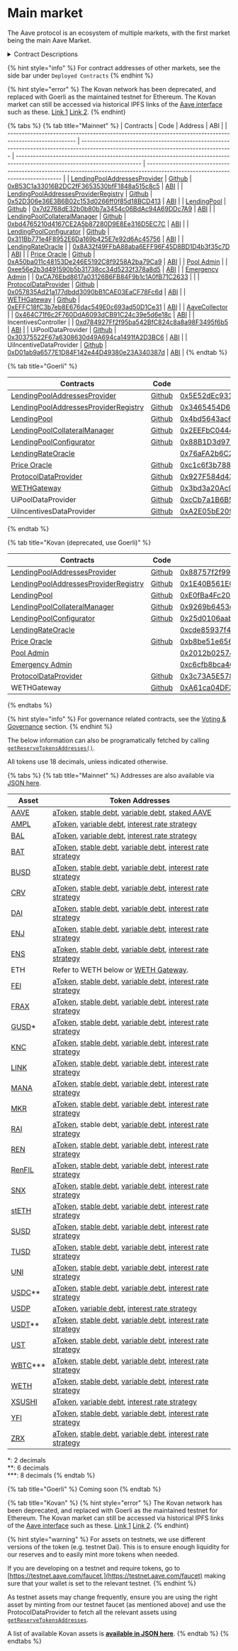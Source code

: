 # Main market

The Aave protocol is an ecosystem of multiple markets, with the first market being the main Aave Market.

<details>

<summary>Contract Descriptions</summary>

* LendingPool: Handles core protocol functionality (supply, borrow, withdraw, repay, flashloan, liquidationCall)

<!---->

* LendingPoolAddressesProvider : Registry of addresses which comprise the pool logic

<!---->

* AaveOracle: Registry of price feeds for each Aave reserve asset (Chainlink oracles in production)

<!---->

* WETHGateway: Intermediary contract for wrapping/unwrapping network base assets (ETH, MATIC, AVAX, etc.) and performing pool actions (deposit, borrow, repay, withdraw)

<!---->

* ProtocolDataProvider: View contract to fetch data on specific Aave reserve or user account&#x20;

<!---->

* UiPoolDataProvider: View contract to fetch arrays of all Aave reserves and all positions for a specified user

<!---->

* UiIncentiveDataProvider: View contract to fetch arrays of all incentive emissions on Aave reserves and claimable incentives for specific user

</details>

{% hint style="info" %}
For contract addresses of other markets, see the side bar under `Deployed Contracts`
{% endhint %}

{% hint style="error" %}
The Kovan network has been deprecated, and replaced with Goerli as the maintained testnet for Ethereum. The Kovan market can still be accessed via historical IPFS links of the <a href="https://github.com/aave/interface/releases/" target="_blank">Aave interface</a> such as these. <a href="https://bafybeibtdtncksffohn4kms7uwbdiolwmhy74fy2gj4vz3tfvb66sqn3jy.ipfs.dweb.link" target="_blank">Link 1</a> <a href="https://bafybeig6eh3afu4wc2ks4aw63u3vio6ncfoe2ic4wkpqq6xjla2pxo6axi.ipfs.dweb.link" target="_blank">Link 2</a>.
{% endhint}

{% tabs %}
{% tab title="Mainnet" %}
| Contracts                                                                                              | Code                                                                                                                                | Address                                                                                                                    | ABI                                                                                                                            |
| ------------------------------------------------------------------------------------------------------ | ----------------------------------------------------------------------------------------------------------------------------------- | -------------------------------------------------------------------------------------------------------------------------- | ------------------------------------------------------------------------------------------------------------------------------ |
| [LendingPoolAddressesProvider](../the-core-protocol/addresses-provider/)                               | [Github](https://github.com/aave/protocol-v2/blob/1.0/contracts/protocol/configuration/LendingPoolAddressesProvider.sol)            | [0xB53C1a33016B2DC2fF3653530bfF1848a515c8c5](https://etherscan.io/address/0xb53c1a33016b2dc2ff3653530bff1848a515c8c5#code) | [ABI](http://api.etherscan.io/api?module=contract&action=getabi&address=0xb53c1a33016b2dc2ff3653530bff1848a515c8c5&format=raw) |
| [LendingPoolAddressesProviderRegistry](../the-core-protocol/addresses-provider-registry/)              | [Github](https://github.com/aave/protocol-v2/blob/1.0/contracts/protocol/configuration/LendingPoolAddressesProviderRegistry.sol)    | [0x52D306e36E3B6B02c153d0266ff0f85d18BCD413](https://etherscan.io/address/0x52D306e36E3B6B02c153d0266ff0f85d18BCD413#code) | [ABI](http://api.etherscan.io/api?module=contract&action=getabi&address=0x52D306e36E3B6B02c153d0266ff0f85d18BCD413&format=raw) |
| [LendingPool](../the-core-protocol/lendingpool/)                                                       | [Github](https://github.com/aave/protocol-v2/blob/1.0/contracts/protocol/lendingpool/LendingPool.sol)                               | [0x7d2768dE32b0b80b7a3454c06BdAc94A69DDc7A9](https://etherscan.io/address/0x7d2768de32b0b80b7a3454c06bdac94a69ddc7a9#code) | [ABI](http://api.etherscan.io/api?module=contract&action=getabi&address=0xc6845a5c768bf8d7681249f8927877efda425baf&format=raw) |
| [LendingPoolCollateralManager](../the-core-protocol/protocol-overview.md#lendingpoolcollateralmanager) | [Github](https://github.com/aave/protocol-v2/blob/1.0/contracts/protocol/lendingpool/LendingPoolCollateralManager.sol)              | [0xbd4765210d4167CE2A5b87280D9E8Ee316D5EC7C](https://etherscan.io/address/0xbd4765210d4167ce2a5b87280d9e8ee316d5ec7c#code) | [ABI](http://api.etherscan.io/api?module=contract&action=getabi&address=0xbd4765210d4167ce2a5b87280d9e8ee316d5ec7c&format=raw) |
| [LendingPoolConfigurator](../the-core-protocol/protocol-overview.md#lending-pool-configurator)         | [Github](https://github.com/aave/protocol-v2/blob/1.0/contracts/protocol/lendingpool/LendingPoolConfigurator.sol)                   | [0x311Bb771e4F8952E6Da169b425E7e92d6Ac45756](https://etherscan.io/address/0x311bb771e4f8952e6da169b425e7e92d6ac45756#code) | [ABI](http://api.etherscan.io/api?module=contract&action=getabi&address=0x3a95ee42f080ff7289c8b4a14eb483a8644d7521&format=raw) |
| [LendingRateOracle](../the-core-protocol/protocol-overview.md#interest-rate-strategy)                  |                                                                                                                                     | [0x8A32f49FFbA88aba6EFF96F45D8BD1D4b3f35c7D](https://etherscan.io/address/0x8a32f49ffba88aba6eff96f45d8bd1d4b3f35c7d#code) | [ABI](http://api.etherscan.io/api?module=contract&action=getabi&address=0x8a32f49ffba88aba6eff96f45d8bd1d4b3f35c7d&format=raw) |
| [Price Oracle](../the-core-protocol/price-oracle/)                                                     | [Github](https://github.com/aave/protocol-v2/blob/1.0/contracts/misc/AaveOracle.sol)                                                | [0xA50ba011c48153De246E5192C8f9258A2ba79Ca9](https://etherscan.io/address/0xa50ba011c48153de246e5192c8f9258a2ba79ca9#code) | [ABI](http://api.etherscan.io/api?module=contract&action=getabi&address=0xa50ba011c48153de246e5192c8f9258a2ba79ca9&format=raw) |
| [Pool Admin](../the-core-protocol/addresses-provider/#getpooladmin)                                    |                                                                                                                                     | [0xee56e2b3d491590b5b31738cc34d5232f378a8d5](https://etherscan.io/address/0xee56e2b3d491590b5b31738cc34d5232f378a8d5#code) | [ABI](http://api.etherscan.io/api?module=contract&action=getabi&address=0xee56e2b3d491590b5b31738cc34d5232f378a8d5&format=raw) |
| [Emergency Admin](../the-core-protocol/addresses-provider/#getpoolemergencyadmin)                      |                                                                                                                                     | [0xCA76Ebd8617a03126B6FB84F9b1c1A0fB71C2633](https://etherscan.io/address/0xca76ebd8617a03126b6fb84f9b1c1a0fb71c2633#code) |                                                                                                                                |
| [ProtocolDataProvider](../the-core-protocol/protocol-data-provider/)                                   | [Github](https://github.com/aave/protocol-v2/blob/1.0/contracts/misc/AaveProtocolDataProvider.sol)                                  | [0x057835Ad21a177dbdd3090bB1CAE03EaCF78Fc6d](https://etherscan.io/address/0x057835Ad21a177dbdd3090bB1CAE03EaCF78Fc6d#code) | [ABI](http://api.etherscan.io/api?module=contract&action=getabi&address=0x057835Ad21a177dbdd3090bB1CAE03EaCF78Fc6d&format=raw) |
| [WETHGateway](../the-core-protocol/weth-gateway.md)                                                    | [Github](https://github.com/aave/protocol-v2/blob/1.0/contracts/misc/WETHGateway.sol)                                               | [0xEFFC18fC3b7eb8E676dac549E0c693ad50D1Ce31](https://etherscan.io/address/0xEFFC18fC3b7eb8E676dac549E0c693ad50D1Ce31#code) | [ABI](http://api.etherscan.io/api?module=contract&action=getabi&address=0xEFFC18fC3b7eb8E676dac549E0c693ad50D1Ce31&format=raw) |
| [AaveCollector](https://docs.aave.com/risk/asset-risk/risk-parameters#reserve-factor)                  |                                                                                                                                     | [0x464C71f6c2F760DdA6093dCB91C24c39e5d6e18c](https://etherscan.io/address/0x464c71f6c2f760dda6093dcb91c24c39e5d6e18c#code) | [ABI](http://api.etherscan.io/api?module=contract&action=getabi&address=0x1aa435ed226014407fa6b889e9d06c02b1a12af3&format=raw) |
| IncentivesController                                                                                   |                                                                                                                                     | [0xd784927Ff2f95ba542BfC824c8a8a98F3495f6b5](https://etherscan.io/address/0xd784927Ff2f95ba542BfC824c8a8a98F3495f6b5#code) | [ABI](http://api.etherscan.io/api?module=contract&action=getabi&address=0xd9ed413bcf58c266f95fe6ba63b13cf79299ce31&format=raw) |
| UiPoolDataProvider                                                                                     | [Github](https://github.com/aave/protocol-v2/blob/master/contracts/misc/UiPoolDataProviderV2V3.sol)                                        | [0x30375522F67a6308630d49A694ca1491fA2D3BC6](https://etherscan.io/address/0x30375522F67a6308630d49A694ca1491fA2D3BC6#code) | [ABI](http://api.etherscan.io/api?module=contract&action=getabi&address=0x30375522F67a6308630d49A694ca1491fA2D3BC6&format=raw) |
| UiIncentiveDataProvider                                                                                | [Github](https://github.com/aave/protocol-v2/blob/master/contracts/misc/UiIncentiveDataProviderV2V3.sol)                                        | [0xD01ab9a6577E1D84F142e44D49380e23A340387d](https://etherscan.io/address/0xD01ab9a6577E1D84F142e44D49380e23A340387d#code) | [ABI](https://goerli.etherscan.io/address/0xA2E05bE2090b3658A264bdf1C39387f5Dba367Ec#code) |
{% endtab %}

{% tab title="Goerli" %}

| Contracts                                                                                              | Code                                                                                                                             | Address                                                                                                                           |
| ------------------------------------------------------------------------------------------------------ | -------------------------------------------------------------------------------------------------------------------------------- | --------------------------------------------------------------------------------------------------------------------------------- |
| [LendingPoolAddressesProvider](../the-core-protocol/addresses-provider/)                               | [Github](https://github.com/aave/protocol-v2/tree/main/contracts/protocol/configuration/LendingPoolAddressesProvider.sol)         | [0x5E52dEc931FFb32f609681B8438A51c675cc232d](https://goerli.etherscan.io/address/0x5E52dEc931FFb32f609681B8438A51c675cc232d#code) |
| [LendingPoolAddressesProviderRegistry](../the-core-protocol/addresses-provider-registry/)              | [Github](https://github.com/aave/protocol-v2/tree/main/contracts/protocol/configuration/LendingPoolAddressesProviderRegistry.sol) | [0x3465454D658019f8A0eABD3bC61d2d1Dd3a0735F](https://goerli.etherscan.io/address/0x3465454D658019f8A0eABD3bC61d2d1Dd3a0735F#code) |
| [LendingPool](../the-core-protocol/lendingpool/)                                                       | [Github](https://github.com/aave/protocol-v2/tree/main/contracts/protocol/lendingpool/LendingPool.sol)                            | [0x4bd5643ac6f66a5237E18bfA7d47cF22f1c9F210](https://goerli.etherscan.io/address/0x4bd5643ac6f66a5237E18bfA7d47cF22f1c9F210#code) |
| [LendingPoolCollateralManager](../the-core-protocol/protocol-overview.md#lendingpoolcollateralmanager) | [Github](https://github.com/aave/protocol-v2/tree/main/contracts/protocol/lendingpool/LendingPoolCollateralManager.sol)           | [0x2EEFbC0444D9529571c1803fa32D105BC7F4371b](https://goerli.etherscan.io/address/0x2EEFbC0444D9529571c1803fa32D105BC7F4371b#code) | 
| [LendingPoolConfigurator](../the-core-protocol/protocol-overview.md#lending-pool-configurator)         | [Github](https://github.com/aave/protocol-v2/tree/main/contracts/protocol/lendingpool/LendingPoolConfigurator.sol)                | [0x88B1D3d97656De3Ec44FEDDfa109AF7fb8C2837D](https://goerli.etherscan.io/address/0x88B1D3d97656De3Ec44FEDDfa109AF7fb8C2837D#code) | 
| [LendingRateOracle](../the-core-protocol/protocol-overview.md#interest-rate-strategy)                  |                                                                                                                                  | [0x76aFA2b6C29E1B277A3BB1CD320b2756c1674c91](https://goerli.etherscan.io/address/0x76aFA2b6C29E1B277A3BB1CD320b2756c1674c91#code) | 
| [Price Oracle](../the-core-protocol/price-oracle/)                                                     | [Github](https://github.com/aave/protocol-v2/tree/main/contracts/misc/AaveOracle.sol)                                             | [0xc1c6f3b788FE7F4bB896a2Fad65F5a8c0Ad509C9](https://goerli.etherscan.io/address/0xc1c6f3b788FE7F4bB896a2Fad65F5a8c0Ad509C9#code) | 
| [ProtocolDataProvider](../the-core-protocol/protocol-data-provider/)                                   | [Github](https://github.com/aave/protocol-v2/tree/main/contracts/misc/AaveProtocolDataProvider.sol)                               | [0x927F584d4321C1dCcBf5e2902368124b02419a1E](https://goerli.etherscan.io/address/0x927F584d4321C1dCcBf5e2902368124b02419a1E#code) | 
| [WETHGateway](../the-core-protocol/weth-gateway.md)                                                    | [Github](https://github.com/aave/protocol-v2/tree/main/contracts/misc/WETHGateway.sol)                                            | [0x3bd3a20Ac9Ff1dda1D99C0dFCE6D65C4960B3627](https://goerli.etherscan.io/address/0x3bd3a20Ac9Ff1dda1D99C0dFCE6D65C4960B3627#code) |
| UiPoolDataProvider                                                                                     | [Github](https://github.com/aave/protocol-v2/blob/master/contracts/misc/UiPoolDataProviderV2V3.sol)                                     | [0xcCb7a1B6B5D72c4AA633B114537cD20612fDccbB](https://goerli.etherscan.io/address/0xcCb7a1B6B5D72c4AA633B114537cD20612fDccbB#code) |
| UiIncentivesDataProvider                                                                               | [Github](https://github.com/aave/protocol-v2/blob/master/contracts/misc/UiIncentiveDataProviderV2V3.sol)                                 | [0xA2E05bE2090b3658A264bdf1C39387f5Dba367Ec](https://goerli.etherscan.io/address/0xA2E05bE2090b3658A264bdf1C39387f5Dba367Ec#code) |
{% endtab %}

{% tab title="Kovan (deprecated, use Goerli)" %}


| Contracts                                                                                              | Code                                                                                                                             | Address                                                                                                                                  |
| ------------------------------------------------------------------------------------------------------ | -------------------------------------------------------------------------------------------------------------------------------- | ---------------------------------------------------------------------------------------------------------------------------------------- |
| [LendingPoolAddressesProvider](../the-core-protocol/addresses-provider/)                               | [Github](https://github.com/aave/protocol-v2/blob/1.0/contracts/protocol/configuration/LendingPoolAddressesProvider.sol)         | [0x88757f2f99175387ab4c6a4b3067c77a695b0349](https://kovan.etherscan.io/address/0x88757f2f99175387ab4c6a4b3067c77a695b0349#readContract) |
| [LendingPoolAddressesProviderRegistry](../the-core-protocol/addresses-provider-registry/)              | [Github](https://github.com/aave/protocol-v2/blob/1.0/contracts/protocol/configuration/LendingPoolAddressesProviderRegistry.sol) | [0x1E40B561EC587036f9789aF83236f057D1ed2A90](https://kovan.etherscan.io/address/0x1E40B561EC587036f9789aF83236f057D1ed2A90#readContract) |
| [LendingPool](../the-core-protocol/lendingpool/)                                                       | [Github](https://github.com/aave/protocol-v2/blob/1.0/contracts/protocol/lendingpool/LendingPool.sol)                            | [0xE0fBa4Fc209b4948668006B2bE61711b7f465bAe](https://kovan.etherscan.io/address/0xe0fba4fc209b4948668006b2be61711b7f465bae)              |
| [LendingPoolCollateralManager](../the-core-protocol/protocol-overview.md#lendingpoolcollateralmanager) | [Github](https://github.com/aave/protocol-v2/blob/1.0/contracts/protocol/lendingpool/LendingPoolCollateralManager.sol)           | [0x9269b6453d0d75370c4c85e5a42977a53efdb72a](https://kovan.etherscan.io/address/0x9269b6453d0d75370c4c85e5a42977a53efdb72a)              |
| [LendingPoolConfigurator](../the-core-protocol/protocol-overview.md#lending-pool-configurator)         | [Github](https://github.com/aave/protocol-v2/blob/1.0/contracts/protocol/lendingpool/LendingPoolConfigurator.sol)                | [0x25d0106aab3f906f00c1e59716bb5f749db12cce](https://kovan.etherscan.io/address/0x25d0106aab3f906f00c1e59716bb5f749db12cce)              |
| [LendingRateOracle](../the-core-protocol/protocol-overview.md#interest-rate-strategy)                  |                                                                                                                                  | [0xcde85937f4d447b1508943d6423f1011407f798b](https://kovan.etherscan.io/address/0xcde85937f4d447b1508943d6423f1011407f798b)              |
| [Price Oracle](../the-core-protocol/price-oracle/)                                                     | [Github](https://github.com/aave/protocol-v2/blob/1.0/contracts/misc/AaveOracle.sol)                                             | [0xb8be51e6563bb312cbb2aa26e352516c25c26ac1](https://kovan.etherscan.io/address/0xb8be51e6563bb312cbb2aa26e352516c25c26ac1)              |
| [Pool Admin](../the-core-protocol/addresses-provider/#getpooladmin)                                    |                                                                                                                                  | [0x2012b02574f32a96b9cfb8ba7fdfd589d5c70f50](https://kovan.etherscan.io/address/0x2012b02574f32a96b9cfb8ba7fdfd589d5c70f50)              |
| [Emergency Admin](../the-core-protocol/addresses-provider/#getpoolemergencyadmin)                      |                                                                                                                                  | [0xc6cfb8bca4691f661773facc64e47a4ebaed712f](https://kovan.etherscan.io/address/0xc6cfb8bca4691f661773facc64e47a4ebaed712f)              |
| [ProtocolDataProvider](../the-core-protocol/protocol-data-provider/)                                   | [Github](https://github.com/aave/protocol-v2/blob/1.0/contracts/misc/AaveProtocolDataProvider.sol)                               | [0x3c73A5E5785cAC854D468F727c606C07488a29D6](https://kovan.etherscan.io/address/0x3c73a5e5785cac854d468f727c606c07488a29d6#readContract) |
| WETHGateway                                                                                            | [Github](https://github.com/aave/protocol-v2/blob/1.0/contracts/misc/WETHGateway.sol)                                            | [0xA61ca04DF33B72b235a8A28CfB535bb7A5271B70](https://kovan.etherscan.io/address/0xA61ca04DF33B72b235a8A28CfB535bb7A5271B70#code)         |
{% endtabs %}

{% hint style="info" %}
For governance related contracts, see the [Voting & Governance](../protocol-governance/governance/#deployed-contracts) section.
{% endhint %}

The below information can also be programatically fetched by calling [`getReserveTokensAddresses()`](../the-core-protocol/protocol-data-provider/#getreservetokensaddresses).

All tokens use 18 decimals, unless indicated otherwise.

{% tabs %}
{% tab title="Mainnet" %}
Addresses are also available via [JSON here](https://aave.github.io/aave-addresses/mainnet.json).

| Asset                                                                                              | Token Addresses                                                                                                                                                                                                                                                                                                                                                                            |
| -------------------------------------------------------------------------------------------------- | ------------------------------------------------------------------------------------------------------------------------------------------------------------------------------------------------------------------------------------------------------------------------------------------------------------------------------------------------------------------------------------------ |
| [AAVE](https://etherscan.io/address/0x7Fc66500c84A76Ad7e9c93437bFc5Ac33E2DDaE9#readProxyContract)  | [aToken](https://etherscan.io/address/0xFFC97d72E13E01096502Cb8Eb52dEe56f74DAD7B), [stable debt](https://etherscan.io/address/0x079D6a3E844BcECf5720478A718Edb6575362C5f), [variable debt](https://etherscan.io/address/0xF7DBA49d571745D9d7fcb56225B05BEA803EBf3C), [staked AAVE](https://etherscan.io/address/0x4da27a545c0c5b758a6ba100e3a049001de870f5)                                |
| [AMPL](https://etherscan.io/token/0xd46ba6d942050d489dbd938a2c909a5d5039a161)                      | [aToken](https://etherscan.io/token/0x1e6bb68acec8fefbd87d192be09bb274170a0548), [variable debt](https://etherscan.io/token/0xf013d90e4e4e3baf420dfea60735e75dbd42f1e1), [interest rate strategy](https://etherscan.io/address/0x9a8ca7e1d64afff2664443b3803f280345f5336b#readContract)                                                                                                    |
| [BAL](https://etherscan.io/token/0xba100000625a3754423978a60c9317c58a424e3d)                       | [aToken](https://etherscan.io/token/0x272F97b7a56a387aE942350bBC7Df5700f8a4576), [variable debt](https://etherscan.io/token/0x13210D4Fe0d5402bd7Ecbc4B5bC5cFcA3b71adB0), [interest rate strategy](https://etherscan.io/address/0xfc0eace19aa7498e0f36ef1607d282a8d6debbdd#readContract)                                                                                                    |
| [BAT](https://etherscan.io/address/0x0d8775f648430679a709e98d2b0cb6250d2887ef)                     | [aToken](https://etherscan.io/address/0x05Ec93c0365baAeAbF7AefFb0972ea7ECdD39CF1), [stable debt](https://etherscan.io/address/0x277f8676FAcf4dAA5a6EA38ba511B7F65AA02f9F), [variable debt](https://etherscan.io/address/0xfc218A6Dfe6901CB34B1a5281FC6f1b8e7E56877), [interest rate strategy](https://etherscan.io/address/0xbdfc85b140edf1feafd6ed664027aa4c23b4a29f#readContract)        |
| [BUSD](https://etherscan.io/address/0x4Fabb145d64652a948d72533023f6E7A623C7C53)                    | [aToken](https://etherscan.io/address/0xA361718326c15715591c299427c62086F69923D9), [stable debt](https://etherscan.io/address/0x4A7A63909A72D268b1D8a93a9395d098688e0e5C), [variable debt](https://etherscan.io/address/0xbA429f7011c9fa04cDd46a2Da24dc0FF0aC6099c), [interest rate strategy](https://etherscan.io/address/0x26d40544447f68a3de69005822195549934624b9)                     |
| [CRV](https://etherscan.io/token/0xD533a949740bb3306d119CC777fa900bA034cd52)                       | [aToken](https://etherscan.io/address/0x8dAE6Cb04688C62d939ed9B68d32Bc62e49970b1), [stable debt](https://etherscan.io/address/0x9288059a74f589C919c7Cf1Db433251CdFEB874B), [variable debt](https://etherscan.io/address/0x00ad8eBF64F141f1C81e9f8f792d3d1631c6c684), [interest rate strategy](https://etherscan.io/address/0xe3a3de71b827cb73663a24cdb6243ba7f986cc3b#readContract)        |
| [DAI](https://etherscan.io/address/0x6B175474E89094C44Da98b954EedeAC495271d0F)                     | [aToken](https://etherscan.io/address/0x028171bCA77440897B824Ca71D1c56caC55b68A3), [stable debt](https://etherscan.io/address/0x778A13D3eeb110A4f7bb6529F99c000119a08E92), [variable debt](https://etherscan.io/address/0x6C3c78838c761c6Ac7bE9F59fe808ea2A6E4379d), [interest rate strategy](https://etherscan.io/address/0xfffe32106a68aa3ed39ccce673b646423eeab62a)                     |
| [ENJ](https://etherscan.io/address/0xF629cBd94d3791C9250152BD8dfBDF380E2a3B9c)                     | [aToken](https://etherscan.io/address/0xaC6Df26a590F08dcC95D5a4705ae8abbc88509Ef), [stable debt](https://etherscan.io/address/0x943DcCA156b5312Aa24c1a08769D67FEce4ac14C), [variable debt](https://etherscan.io/address/0x38995F292a6E31b78203254fE1cdd5Ca1010A446), [interest rate strategy](https://etherscan.io/address/0x4a4fb6b26e7f516594b7242240039ea8faac897a#readContract)        |
| [ENS](https://etherscan.io/address/0xc18360217d8f7ab5e7c516566761ea12ce7f9d72)                     | [aToken](https://etherscan.io/address/0x9a14e23A58edf4EFDcB360f68cd1b95ce2081a2F), [stable debt](https://etherscan.io/address/0x34441FFD1948E49dC7a607882D0c38Efd0083815), [variable debt](https://etherscan.io/address/0x176808047cc9b7A2C9AE202c593ED42dDD7C0D13), [interest rate strategy](https://etherscan.io/address/0xb2eD1eCE1c13455Ce9299d35D3B00358529f3Dc8#code)                |
| ETH                                                                                                | Refer to WETH below or [WETH Gateway](../the-core-protocol/weth-gateway.md).                                                                                                                                                                                                                                                                                                               |
| [FEI](https://etherscan.io/address/0x956f47f50a910163d8bf957cf5846d573e7f87ca)                     | [aToken](https://etherscan.io/address/0x683923dB55Fead99A79Fa01A27EeC3cB19679cC3), [stable debt,](https://etherscan.io/address/0xd89cF9E8A858F8B4b31Faf793505e112d6c17449) [variable debt,](https://etherscan.io/address/0xC2e10006AccAb7B45D9184FcF5b7EC7763f5BaAe) [interest rate strategy](https://etherscan.io/address/0xF0bA2a8c12A2354c075b363765EAe825619bd490)                     |
| [FRAX](https://etherscan.io/address/0x853d955acef822db058eb8505911ed77f175b99e)                    | [aToken](https://etherscan.io/address/0xd4937682df3C8aEF4FE912A96A74121C0829E664), [stable debt](https://etherscan.io/address/0x3916e3B6c84b161df1b2733dFfc9569a1dA710c2#code), [variable debt](https://etherscan.io/address/0xfE8F19B17fFeF0fDbfe2671F248903055AFAA8Ca), [interest rate strategy](https://etherscan.io/address/0xb0a73aC3B10980A598685d4631c83f5348F5D32c)                |
| [GUSD](https://etherscan.io/address/0x056fd409e1d7a124bd7017459dfea2f387b6d5cd)\*                  | [aToken](https://etherscan.io/address/0xD37EE7e4f452C6638c96536e68090De8cBcdb583), [stable debt](https://etherscan.io/address/0xf8aC64ec6Ff8E0028b37EB89772d21865321bCe0), [variable debt](https://etherscan.io/address/0x279AF5b99540c1A3A7E3CDd326e19659401eF99e), [interest rate strategy](https://etherscan.io/address/0x2893405d64a7bc8db02fa617351a5399d59ecf8d)                     |
| [KNC](https://etherscan.io/address/0xdd974D5C2e2928deA5F71b9825b8b646686BD200)                     | [aToken](https://etherscan.io/address/0x39C6b3e42d6A679d7D776778Fe880BC9487C2EDA), [stable debt](https://etherscan.io/address/0x9915dfb872778B2890a117DA1F35F335eb06B54f), [variable debt](https://etherscan.io/address/0x6B05D1c608015Ccb8e205A690cB86773A96F39f1), [interest rate strategy](https://etherscan.io/address/0xfdbda42d2ac1bfbbc10555eb255de8387b8977c4#readContract)        |
| [LINK](https://etherscan.io/address/0x514910771AF9Ca656af840dff83E8264EcF986CA)                    | [aToken](https://etherscan.io/address/0xa06bC25B5805d5F8d82847D191Cb4Af5A3e873E0), [stable debt](https://etherscan.io/address/0xFB4AEc4Cc858F2539EBd3D37f2a43eAe5b15b98a), [variable debt](https://etherscan.io/address/0x0b8f12b1788BFdE65Aa1ca52E3e9F3Ba401be16D), [interest rate strategy](https://etherscan.io/address/0xed6547b83276b076b771b88fccbd68bdedb3927f#readContract)        |
| [MANA](https://etherscan.io/address/0x0F5D2fB29fb7d3CFeE444a200298f468908cC942)                    | [aToken](https://etherscan.io/address/0xa685a61171bb30d4072B338c80Cb7b2c865c873E), [stable debt](https://etherscan.io/address/0xD86C74eA2224f4B8591560652b50035E4e5c0a3b), [variable debt](https://etherscan.io/address/0x0A68976301e46Ca6Ce7410DB28883E309EA0D352), [interest rate strategy](https://etherscan.io/address/0x004fc239848d8a8d3304729b78ba81d73d83c99f#readContract)        |
| [MKR](https://etherscan.io/address/0x9f8F72aA9304c8B593d555F12eF6589cC3A579A2)                     | [aToken](https://etherscan.io/address/0xc713e5E149D5D0715DcD1c156a020976e7E56B88), [stable debt](https://etherscan.io/address/0xC01C8E4b12a89456a9fD4e4e75B72546Bf53f0B5), [variable debt](https://etherscan.io/address/0xba728eAd5e496BE00DCF66F650b6d7758eCB50f8), [interest rate strategy](https://etherscan.io/address/0xe3a3de71b827cb73663a24cdb6243ba7f986cc3b#readContract)        |
| [RAI](https://etherscan.io/address/0x03ab458634910aad20ef5f1c8ee96f1d6ac54919)                     | [aToken](https://etherscan.io/address/0xc9BC48c72154ef3e5425641a3c747242112a46AF), stable debt, [variable debt](https://etherscan.io/address/0xB5385132EE8321977FfF44b60cDE9fE9AB0B4e6b), [interest rate strategy](https://etherscan.io/address/0xa7d4df837926cd55036175afef38395d56a64c22)                                                                                                |
| [REN](https://etherscan.io/address/0x408e41876cCCDC0F92210600ef50372656052a38)                     | [aToken](https://etherscan.io/address/0xCC12AbE4ff81c9378D670De1b57F8e0Dd228D77a), [stable debt](https://etherscan.io/address/0x3356Ec1eFA75d9D150Da1EC7d944D9EDf73703B7), [variable debt](https://etherscan.io/address/0xcd9D82d33bd737De215cDac57FE2F7f04DF77FE0), [interest rate strategy](https://etherscan.io/address/0x9b1e3c7483f0f21abfeae3aebc9b47b5f23f5bb0#readContract)        |
| [RenFIL](https://etherscan.io/token/0xD5147bc8e386d91Cc5DBE72099DAC6C9b99276F5)                    | [aToken](https://etherscan.io/token/0x514cd6756ccbe28772d4cb81bc3156ba9d1744aa), [stable debt](https://etherscan.io/token/0xcaad05c49e14075077915cb5c820eb3245afb950), [variable debt](https://etherscan.io/token/0x348e2ebd5e962854871874e444f4122399c02755), [interest rate strategy](https://etherscan.io/address/0xb140cb1306b396c658a5438602b6857842e1e98a#code)                      |
| [SNX](https://etherscan.io/address/0xC011a73ee8576Fb46F5E1c5751cA3B9Fe0af2a6F)                     | [aToken](https://etherscan.io/address/0x35f6B052C598d933D69A4EEC4D04c73A191fE6c2), [stable debt](https://etherscan.io/address/0x8575c8ae70bDB71606A53AeA1c6789cB0fBF3166), [variable debt](https://etherscan.io/address/0x267EB8Cf715455517F9BD5834AeAE3CeA1EBdbD8), [interest rate strategy](https://etherscan.io/address/0xcc92073dde8ae03baa1812ac5cf22e69b5e76914#readContract)        |
| [stETH](https://etherscan.io/address/0xae7ab96520DE3A18E5e111B5EaAb095312D7fE84)                   | [aToken](https://etherscan.io/address/0x1982b2F5814301d4e9a8b0201555376e62F82428), [stable debt](https://etherscan.io/address/0x66457616Dd8489dF5D0AFD8678F4A260088aAF55), [variable debt](https://etherscan.io/address/0xA9DEAc9f00Dc4310c35603FCD9D34d1A750f81Db), [interest rate strategy](https://etherscan.io/address/0xff04ed5f7a6C3a0F1e5Ea20617F8C6f513D5A77c)                     |
| [SUSD](https://etherscan.io/address/0x57Ab1ec28D129707052df4dF418D58a2D46d5f51)                    | [aToken](https://etherscan.io/address/0x6C5024Cd4F8A59110119C56f8933403A539555EB), [stable debt](https://etherscan.io/address/0x30B0f7324feDF89d8eff397275F8983397eFe4af), [variable debt](https://etherscan.io/address/0xdC6a3Ab17299D9C2A412B0e0a4C1f55446AE0817), [interest rate strategy](https://etherscan.io/address/0x3082d0a473385ed2cbd1f16087ab8b7bf79f0355#readContract)        |
| [TUSD](https://etherscan.io/address/0x0000000000085d4780B73119b644AE5ecd22b376)                    | [aToken](https://etherscan.io/address/0x101cc05f4A51C0319f570d5E146a8C625198e636), [stable debt](https://etherscan.io/address/0x7f38d60D94652072b2C44a18c0e14A481EC3C0dd), [variable debt](https://etherscan.io/address/0x01C0eb1f8c6F1C1bF74ae028697ce7AA2a8b0E92), [interest rate strategy](https://etherscan.io/address/0x0ddec679166c367ae45036c8b2c169c5fb2dcee1)                     |
| [UNI](https://etherscan.io/address/0x1f9840a85d5aF5bf1D1762F925BDADdC4201F984)                     | [aToken](https://etherscan.io/address/0xB9D7CB55f463405CDfBe4E90a6D2Df01C2B92BF1), [stable debt](https://etherscan.io/address/0xD939F7430dC8D5a427f156dE1012A56C18AcB6Aa), [variable debt](https://etherscan.io/address/0x5BdB050A92CADcCfCDcCCBFC17204a1C9cC0Ab73), [interest rate strategy](https://etherscan.io/address/0x24abfac8dd8f270d752837fdfe3b3c735361f4ee#readContract)        |
| [USDC](https://etherscan.io/address/0xA0b86991c6218b36c1d19D4a2e9Eb0cE3606eB48)\*\*                | [aToken](https://etherscan.io/address/0xBcca60bB61934080951369a648Fb03DF4F96263C), [stable debt](https://etherscan.io/address/0xE4922afAB0BbaDd8ab2a88E0C79d884Ad337fcA6), [variable debt](https://etherscan.io/address/0x619beb58998eD2278e08620f97007e1116D5D25b), [interest rate strategy](https://etherscan.io/address/0x8cae0596bc1ed42dc3f04c4506cfe442b3e74e27)                     |
| [USDP](https://etherscan.io/token/0x8e870d67f660d95d5be530380d0ec0bd388289e1)                      | [aToken](https://etherscan.io/token/0x2e8f4bdbe3d47d7d7de490437aea9915d930f1a3), [variable debt](https://etherscan.io/token/0xfdb93b3b10936cf81fa59a02a7523b6e2149b2b7), [interest rate strategy](https://etherscan.io/address/0x404d396fc42e20d14585a1a10cd64bddc6c6574a)                                                                                                                 |
| [USDT](https://etherscan.io/address/0xdAC17F958D2ee523a2206206994597C13D831ec7)\*\*                | [aToken](https://etherscan.io/address/0x3Ed3B47Dd13EC9a98b44e6204A523E766B225811), [stable debt](https://etherscan.io/address/0xe91D55AB2240594855aBd11b3faAE801Fd4c4687), [variable debt](https://etherscan.io/address/0x531842cEbbdD378f8ee36D171d6cC9C4fcf475Ec), [interest rate strategy](https://etherscan.io/address/0x515e87cb3fec986050f202a2bbfa362a2188bc3f)                     |
| [UST](https://etherscan.io/address/0xa693B19d2931d498c5B318dF961919BB4aee87a5#code)                | [aToken](https://etherscan.io/address/0xc2e2152647F4C26028482Efaf64b2Aa28779EFC4#code), [stable debt](https://etherscan.io/address/0x7FDbfB0412700D94403c42cA3CAEeeA183F07B26#code), [variable debt](https://etherscan.io/address/0xaf32001cf2E66C4C3af4205F6EA77112AA4160FE#code), [interest rate strategy](https://etherscan.io/address/0x0dEDCaE8Eb22A2EFB597aBde1834173C47Cff186#code) |
| [WBTC](https://etherscan.io/address/0x2260FAC5E5542a773Aa44fBCfeDf7C193bc2C599)\*\*\*              | [aToken](https://etherscan.io/address/0x9ff58f4fFB29fA2266Ab25e75e2A8b3503311656), [stable debt](https://etherscan.io/address/0x51B039b9AFE64B78758f8Ef091211b5387eA717c), [variable debt](https://etherscan.io/address/0x9c39809Dec7F95F5e0713634a4D0701329B3b4d2), [interest rate strategy](https://etherscan.io/address/0xf41e8f817e6c399d1ade102059c454093b24f35b#readContract)        |
| [WETH](https://etherscan.io/address/0xC02aaA39b223FE8D0A0e5C4F27eAD9083C756Cc2)                    | [aToken](https://etherscan.io/address/0x030bA81f1c18d280636F32af80b9AAd02Cf0854e), [stable debt](https://etherscan.io/address/0x4e977830ba4bd783C0BB7F15d3e243f73FF57121), [variable debt](https://etherscan.io/address/0xF63B34710400CAd3e044cFfDcAb00a0f32E33eCf), [interest rate strategy](https://etherscan.io/address/0x4ce076b9dd956196b814e54e1714338f18fde3f4#readContract)        |
| [XSUSHI](https://etherscan.io/address/0x8798249c2E607446EfB7Ad49eC89dD1865Ff4272)                  | [aToken](https://etherscan.io/address/0xf256cc7847e919fac9b808cc216cac87ccf2f47a), [variable debt](https://etherscan.io/address/0xfAFEDF95E21184E3d880bd56D4806c4b8d31c69A#readProxyContract), [interest rate strategy](https://etherscan.io/address/0xb49034ada4be5c6bb3823a623c6250267110b06b#readContract)                                                                              |
| [YFI](https://etherscan.io/address/0x0bc529c00C6401aEF6D220BE8C6Ea1667F6Ad93e)                     | [aToken](https://etherscan.io/address/0x5165d24277cD063F5ac44Efd447B27025e888f37), [stable debt](https://etherscan.io/address/0xca823F78C2Dd38993284bb42Ba9b14152082F7BD), [variable debt](https://etherscan.io/address/0x7EbD09022Be45AD993BAA1CEc61166Fcc8644d97), [interest rate strategy](https://etherscan.io/address/0xfd71623d7f41360aefe200de4f17e20a29e1d58c#readContract)        |
| [ZRX](https://etherscan.io/address/0xE41d2489571d322189246DaFA5ebDe1F4699F498)                     | [aToken](https://etherscan.io/address/0xDf7FF54aAcAcbFf42dfe29DD6144A69b629f8C9e), [stable debt](https://etherscan.io/address/0x071B4323a24E73A5afeEbe34118Cd21B8FAAF7C3), [variable debt](https://etherscan.io/address/0x85791D117A392097590bDeD3bD5abB8d5A20491A), [interest rate strategy](https://etherscan.io/address/0x1a4babc0e20d892167792ac79618273711afd3e7#readContract)        |

&#x20;\*: 2 decimals\
&#x20;\*\*: 6 decimals\
&#x20;\*\*\*: 8 decimals
{% endtab %}

{% tab title="Goerli" %}
Coming soon
{% endtab %}

{% tab title="Kovan" %}
{% hint style="error" %}
The Kovan network has been deprecated, and replaced with Goerli as the maintained testnet for Ethereum. The Kovan market can still be accessed via historical IPFS links of the <a href="https://github.com/aave/interface/releases/" target="_blank">Aave interface</a> such as these. <a href="https://bafybeibtdtncksffohn4kms7uwbdiolwmhy74fy2gj4vz3tfvb66sqn3jy.ipfs.dweb.link" target="_blank">Link 1</a> <a href="https://bafybeig6eh3afu4wc2ks4aw63u3vio6ncfoe2ic4wkpqq6xjla2pxo6axi.ipfs.dweb.link" target="_blank">Link 2</a>.
{% endhint}

{% hint style="warning" %}
For assets on testnets, we use different versions of the token (e.g. testnet Dai). This is to ensure enough liquidity for our reserves and to easily mint more tokens when needed.

If you are developing on a testnet and require tokens, go to [https://testnet.aave.com/faucet,](https://testnet.aave.com/faucet) making sure that your wallet is set to the relevant testnet.
{% endhint %}

As testnet assets may change frequently, ensure you are using the right asset by minting from our testnet faucet (as mentioned above) and use the ProtocolDataProvider to fetch all the relevant assets using [`getReserveTokensAddresses`](../the-core-protocol/protocol-data-provider/#getreservetokensaddresses).

A list of available Kovan assets is [**available in JSON here**](https://aave.github.io/aave-addresses/kovan.json).
{% endtab %}
{% endtabs %}
